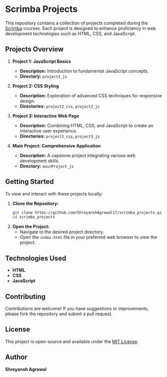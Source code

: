 # Scrimba Projects

This repository contains a collection of projects completed during the [Scrimba](https://scrimba.com/) courses. Each project is designed to enhance proficiency in web development technologies such as HTML, CSS, and JavaScript.

## Projects Overview

1. **Project 1: JavaScript Basics**
   - **Description:** Introduction to fundamental JavaScript concepts.
   - **Directory:** `project1_js`

2. **Project 2: CSS Styling**
   - **Description:** Exploration of advanced CSS techniques for responsive design.
   - **Directories:** `project2_css`, `project2_js`

3. **Project 3: Interactive Web Page**
   - **Description:** Combining HTML, CSS, and JavaScript to create an interactive user experience.
   - **Directories:** `project3_css`, `project3_js`

4. **Main Project: Comprehensive Application**
   - **Description:** A capstone project integrating various web development skills.
   - **Directory:** `mainProject_js`

## Getting Started

To view and interact with these projects locally:

1. **Clone the Repository:**
   ```bash
   git clone https://github.com/ShreyanshAgrawal17/scrimba_projects.git
   cd scrimba_projects
2.  **Open the Project:**
    -   Navigate to the desired project directory.
    -   Open the `index.html` file in your preferred web browser to view the project.

Technologies Used
-----------------

-   **HTML**
-   **CSS**
-   **JavaScript**

Contributing
------------

Contributions are welcome! If you have suggestions or improvements, please fork the repository and submit a pull request.

License
-------

This project is open-source and available under the [MIT License](LICENSE).

Author
------

**Shreyansh Agrawal**
